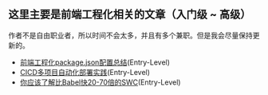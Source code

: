 #

## 这里主要是前端工程化相关的文章（入门级 ~ 高级）

作者不是自由职业者，所以时间不会太多，并且有多个兼职。但是我会尽量保持更新的。

- [前端工程化package.json配置总结](./前端工程化package.json配置总结.md)(Entry-Level)
- [CICD多项目自动化部署实践](./全栈技能-偏前端/docker-compose多项目自动化部署实践.md)(Entry-Level)
- [你应该了解比Babel快20-70倍的SWC](./你应该了解比Babel快20-70倍的SWC.md)(Entry-Level)
